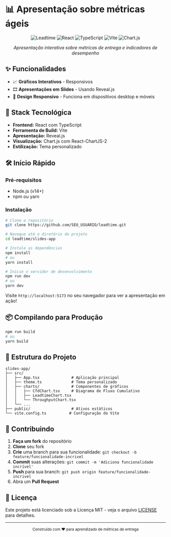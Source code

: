 # 📊 Apresentação sobre métricas ágeis 

<div align="center">

![Leadtime](https://img.shields.io/badge/Leadtime-Visualização-blue)
![React](https://img.shields.io/badge/React-18-61DAFB?logo=react)
![TypeScript](https://img.shields.io/badge/TypeScript-4-3178C6?logo=typescript)
![Vite](https://img.shields.io/badge/Vite-Latest-646CFF?logo=vite)
![Chart.js](https://img.shields.io/badge/Chart.js-4-FF6384?logo=chart.js)

*Apresentação interativa sobre métricas de entrega e indicadores de desempenho*

</div>

## ✨ Funcionalidades

- 📈 **Gráficos Interativos** - Responsivos
- 🎞️ **Apresentações em Slides** - Usando Reveal.js
- 📱 **Design Responsivo** - Funciona em dispositivos desktop e móveis

## 🚀 Stack Tecnológica

- **Frontend:** React com TypeScript
- **Ferramenta de Build:** Vite
- **Apresentação:** Reveal.js
- **Visualização:** Chart.js com React-ChartJS-2
- **Estilização:** Tema personalizado

## 🛠️ Início Rápido

### Pré-requisitos

- Node.js (v14+)
- npm ou yarn

### Instalação

```bash
# Clone o repositório
git clone https://github.com/SEU_USUARIO/leadtime.git

# Navegue até o diretório do projeto
cd leadtime/slides-app

# Instale as dependências
npm install
# ou
yarn install

# Inicie o servidor de desenvolvimento
npm run dev
# ou
yarn dev
```

Visite `http://localhost:5173` no seu navegador para ver a apresentação em ação!

## 📦 Compilando para Produção

```bash
npm run build
# ou
yarn build
```

## 📂 Estrutura do Projeto

```
slides-app/
├── src/
│   ├── App.tsx              # Aplicação principal
│   ├── theme.ts             # Tema personalizado
│   ├── charts/              # Componentes de gráficos
│   │   ├── CfdChart.tsx     # Diagrama de Fluxo Cumulativo
│   │   ├── LeadtimeChart.tsx
│   │   └── ThroughputChart.tsx
│   └── ...
├── public/                  # Ativos estáticos
└── vite.config.ts          # Configuração do Vite
```

## 🤝 Contribuindo

1. **Faça um fork** do repositório
2. **Clone** seu fork
3. **Crie** uma branch para sua funcionalidade: `git checkout -b feature/funcionalidade-incrivel`
4. **Commit** suas alterações: `git commit -m 'Adiciona funcionalidade incrível'`
5. **Push** para sua branch: `git push origin feature/funcionalidade-incrivel`
6. Abra um **Pull Request**

## 📝 Licença

Este projeto está licenciado sob a Licença MIT - veja o arquivo [LICENSE](LICENSE) para detalhes.

---

<div align="center">
  <sub>Construído com ❤️ para aprendizado de métricas de entrega</sub>
</div>